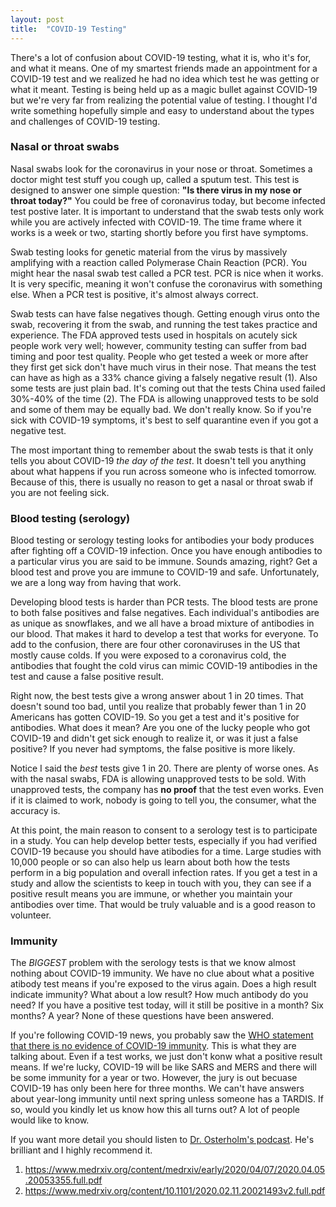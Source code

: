 ```yaml
---
layout: post
title:  "COVID-19 Testing"
---
```


There's a lot of confusion about COVID-19 testing, what it is, who it's for, and what it means. One of my smartest friends made an appointment for a COVID-19 test and we realized he had no idea which test he was getting or what it meant. Testing is being held up as a magic bullet against COVID-19 but we're very far from realizing the potential value of testing. I thought I'd write something hopefully simple and easy to understand about the types and challenges of COVID-19 testing.

### Nasal or throat swabs
Nasal swabs look for the coronavirus in your nose or throat. Sometimes a doctor might test stuff you cough up, called a sputum test. This test is designed to answer one simple question: **"Is there virus in my nose or throat today?"** You could be free of coronavirus today, but become infected test postive later. It is important to understand that the swab tests only work while you are actively infected with COVID-19. The time frame where it works is a week or two, starting shortly before you first have symptoms.

Swab testing looks for genetic material from the virus by massively amplifying with a reaction called Polymerase Chain Reaction (PCR). You might hear the nasal swab test called a PCR test. PCR is nice when it works. It is very specific, meaning it won't confuse the coronavirus with something else. When a PCR test is positive, it's almost always correct.

Swab tests can have false negatives though. Getting enough virus onto the swab, recovering it from the swab, and running the test takes practice and experience. The FDA approved tests used in hospitals on acutely sick people work very well; however, community testing can suffer from bad timing and poor test quality. People who get tested a week or more after they first get sick don't have much virus in their nose. That means the test can have as high as a 33% chance giving a falsely negative result (1). Also some tests are just plain bad. It's coming out that the tests China used failed 30%-40% of the time (2). The FDA is allowing unapproved tests to be sold and some of them may be equally bad. We don't really know. So if you're sick with COVID-19 symptoms, it's best to self quarantine even if you got a negative test.

The most important thing to remember about the swab tests is that it only tells you about COVID-19 *the day of the test*. It doesn't tell you anything about what happens if you run across someone who is infected tomorrow. Because of this, there is usually no reason to get a nasal or throat swab if you are not feeling sick.

### Blood testing (serology)
Blood testing or serology testing looks for antibodies your body produces after fighting off a COVID-19 infection. Once you have enough antibodies to a particular virus you are said to be immune. Sounds amazing, right? Get a blood test and prove you are immune to COVID-19 and safe. Unfortunately, we are a long way from having that work.

Developing blood tests is harder than PCR tests. The blood tests are prone to both false positives and false negatives. Each individual's antibodies are as unique as snowflakes, and we all have a broad mixture of antibodies in our blood. That makes it hard to develop a test that works for everyone. To add to the confusion, there are four other coronaviruses in the US that mostly cause colds. If you were exposed to a coronavirus cold, the antibodies that fought the cold virus can mimic COVID-19 antibodies in the test and cause a false positive result.

Right now, the best tests give a wrong answer about 1 in 20 times. That doesn't sound too bad, until you realize that probably fewer than 1 in 20 Americans has gotten COVID-19. So you get a test and it's positive for antibodies. What does it mean? Are you one of the lucky people who got COVID-19 and didn't get sick enough to realize it, or was it just a false positive? If you never had symptoms, the false positive is more likely.

Notice I said the *best* tests give 1 in 20. There are plenty of worse ones. As with the nasal swabs, FDA is allowing unapproved tests to be sold. With unapproved tests, the company has **no proof** that the test even works. Even if it is claimed to work, nobody is going to tell you, the consumer, what the accuracy is.

At this point, the main reason to consent to a serology test is to participate in a study. You can help develop better tests, especially if you had verified COVID-19 because you should have atibodies for a time. Large studies with 10,000 people or so can also help us learn about both how the tests perform in a big population and overall infection rates. If you get a test in a study and allow the scientists to keep in touch with you, they can see if a positive result means you are immune, or whether you maintain your antibodies over time. That would be truly valuable and is a good reason to volunteer.

### Immunity
The *BIGGEST* problem with the serology tests is that we know almost nothing about COVID-19 immunity. We have no clue about what a positive atibody test means if you're exposed to the virus again. Does a high result indicate immunity? What about a low result? How much antibody do you need? If you have a positive test today, will it still be positive in a month? Six months? A year? None of these questions have been answered.

If you're following COVID-19 news, you probably saw the [WHO statement that there is no evidence of COVID-19 immunity](https://www.who.int/news-room/commentaries/detail/immunity-passports-in-the-context-of-covid-19). This is what they are talking about. Even if a test works, we just don't konw what a positive result means. If we're lucky, COVID-19 will be like SARS and MERS and there will be some immunity for a year or two. However, the jury is out becuase COVID-19 has only been here for three months. We can't have answers about year-long immunity until next spring unless someone has a TARDIS. If so, would you kindly let us know how this all turns out? A lot of people would like to know.

If you want more detail you should listen to [Dr. Osterholm's podcast](https://www.cidrap.umn.edu/covid-19/podcasts-webinars/episode-6). He's brilliant and I highly recommend it.


1. https://www.medrxiv.org/content/medrxiv/early/2020/04/07/2020.04.05.20053355.full.pdf
2. https://www.medrxiv.org/content/10.1101/2020.02.11.20021493v2.full.pdf
